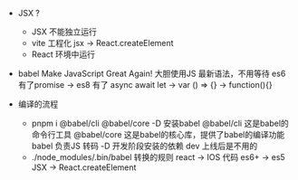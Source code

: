 - JSX ?
   - JSX 不能独立运行 
   - vite 工程化
      jsx -> React.createElement 
   - React 环境中运行

- babel
    Make JavaScript Great Again!
    大胆使用JS 最新语法，不用等待 
    es6 有了promise -> es8 有了 async await
    let -> var
    () => {} -> function(){}

- 编译的流程
    - pnpm i @babel/cli @babel/core -D 安装babel
       @babel/cli 这是babel的命令行工具
       @babel/core 这是babel的核心库，提供了babel的编译功能
       babel 负责JS 转码
       -D 开发阶段安装的依赖 dev 
       上线后是不用的 
    - ./node_modules/.bin/babel
       转换的规则 
       react -> IOS 代码 
       es6+ -> es5
       JSX -> React.createElement